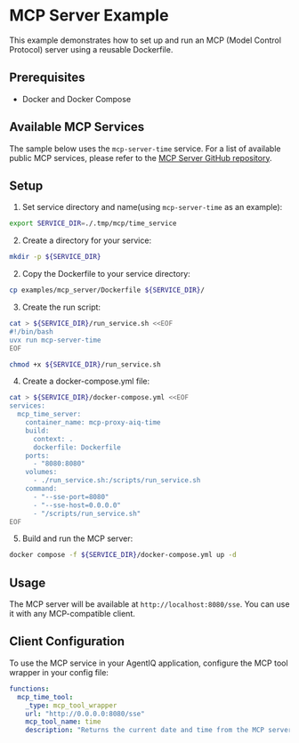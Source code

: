 <!--
SPDX-FileCopyrightText: Copyright (c) 2025, NVIDIA CORPORATION & AFFILIATES. All rights reserved.
SPDX-License-Identifier: Apache-2.0

Licensed under the Apache License, Version 2.0 (the "License");
you may not use this file except in compliance with the License.
You may obtain a copy of the License at

http://www.apache.org/licenses/LICENSE-2.0

Unless required by applicable law or agreed to in writing, software
distributed under the License is distributed on an "AS IS" BASIS,
WITHOUT WARRANTIES OR CONDITIONS OF ANY KIND, either express or implied.
See the License for the specific language governing permissions and
limitations under the License.
-->

# MCP Server Example

This example demonstrates how to set up and run an MCP (Model Control Protocol) server using a reusable Dockerfile.

## Prerequisites

- Docker and Docker Compose


## Available MCP Services

The sample below uses the `mcp-server-time` service. For a list of available public MCP services, please refer to the [MCP Server GitHub repository](https://github.com/modelcontextprotocol/servers).


## Setup

1. Set service directory and name(using `mcp-server-time` as an example):
``` bash
export SERVICE_DIR=./.tmp/mcp/time_service
```

2. Create a directory for your service:
``` bash
mkdir -p ${SERVICE_DIR}
```

2. Copy the Dockerfile to your service directory:
```bash
cp examples/mcp_server/Dockerfile ${SERVICE_DIR}/
```

3. Create the run script:
```bash
cat > ${SERVICE_DIR}/run_service.sh <<EOF
#!/bin/bash
uvx run mcp-server-time
EOF

chmod +x ${SERVICE_DIR}/run_service.sh
```

4. Create a docker-compose.yml file:
```bash
cat > ${SERVICE_DIR}/docker-compose.yml <<EOF
services:
  mcp_time_server:
    container_name: mcp-proxy-aiq-time
    build:
      context: .
      dockerfile: Dockerfile
    ports:
      - "8080:8080"
    volumes:
      - ./run_service.sh:/scripts/run_service.sh
    command:
      - "--sse-port=8080"
      - "--sse-host=0.0.0.0"
      - "/scripts/run_service.sh"
EOF
```

5. Build and run the MCP server:
```bash
docker compose -f ${SERVICE_DIR}/docker-compose.yml up -d
```

## Usage

The MCP server will be available at `http://localhost:8080/sse`. You can use it with any MCP-compatible client.

## Client Configuration

To use the MCP service in your AgentIQ application, configure the MCP tool wrapper in your config file:

```yaml
functions:
  mcp_time_tool:
    _type: mcp_tool_wrapper
    url: "http://0.0.0.0:8080/sse"
    mcp_tool_name: time
    description: "Returns the current date and time from the MCP server"
```
